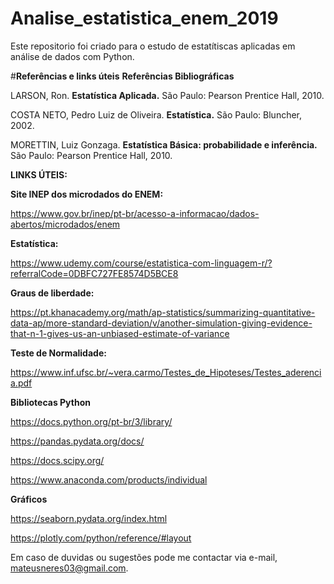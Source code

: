 # Analise_estatistica_enem_2019
Este repositorio foi criado para o estudo de estatítiscas aplicadas em análise de dados com Python.

#**Referências e links úteis**
**Referências Bibliográficas**

LARSON, Ron. **Estatística Aplicada.** São Paulo: Pearson Prentice Hall, 2010.

COSTA NETO, Pedro Luiz de Oliveira. **Estatística.** São Paulo: Bluncher, 2002.

MORETTIN, Luiz Gonzaga. **Estatística Básica: probabilidade e inferência.** São Paulo: Pearson Prentice Hall, 2010.



**LINKS ÚTEIS:**

**Site INEP dos microdados do ENEM:**

https://www.gov.br/inep/pt-br/acesso-a-informacao/dados-abertos/microdados/enem

**Estatística:**

https://www.udemy.com/course/estatistica-com-linguagem-r/?referralCode=0DBFC727FE8574D5BCE8

**Graus de liberdade:**

https://pt.khanacademy.org/math/ap-statistics/summarizing-quantitative-data-ap/more-standard-deviation/v/another-simulation-giving-evidence-that-n-1-gives-us-an-unbiased-estimate-of-variance

**Teste de Normalidade:**

https://www.inf.ufsc.br/~vera.carmo/Testes_de_Hipoteses/Testes_aderencia.pdf

**Bibliotecas Python**

https://docs.python.org/pt-br/3/library/

https://pandas.pydata.org/docs/

https://docs.scipy.org/

https://www.anaconda.com/products/individual

**Gráficos**

https://seaborn.pydata.org/index.html

https://plotly.com/python/reference/#layout

Em caso de duvidas ou sugestões pode me contactar via e-mail, mateusneres03@gmail.com.
